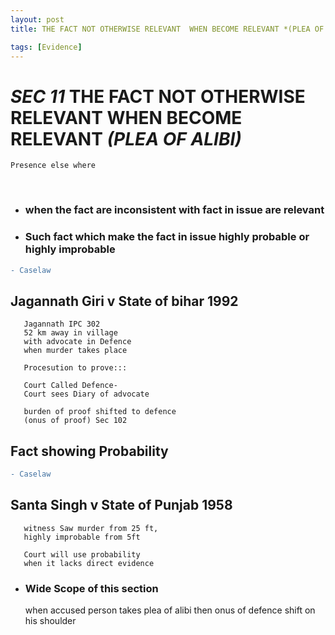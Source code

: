 ```yaml
---
layout: post
title: THE FACT NOT OTHERWISE RELEVANT  WHEN BECOME RELEVANT *(PLEA OF ALIBI)*

tags: [Evidence]
---
```



# *SEC 11* THE FACT NOT OTHERWISE RELEVANT   WHEN BECOME RELEVANT *(PLEA OF ALIBI)*
	Presence else where
<br />

 - ###   when the fact are inconsistent with fact in issue are relevant    

 - ###  Such fact which make the fact in issue highly probable or highly improbable


```diff
- Caselaw 
```
##	Jagannath Giri v State of bihar 1992

	
	   Jagannath IPC 302
	   52 km away in village
	   with advocate in Defence
	   when murder takes place
		
	   Procesution to prove:::
		
	   Court Called Defence-
	   Court sees Diary of advocate

	   burden of proof shifted to defence 
	   (onus of proof) Sec 102
	   	 
## Fact showing Probability

```diff
- Caselaw 
```
##	Santa Singh  v State of Punjab 1958
	   witness Saw murder from 25 ft,
	   highly improbable from 5ft
	   
	   Court will use probability
	   when it lacks direct evidence
	
	   

- ### Wide Scope of this section

	when accused person takes plea of alibi then onus of defence shift on his shoulder

